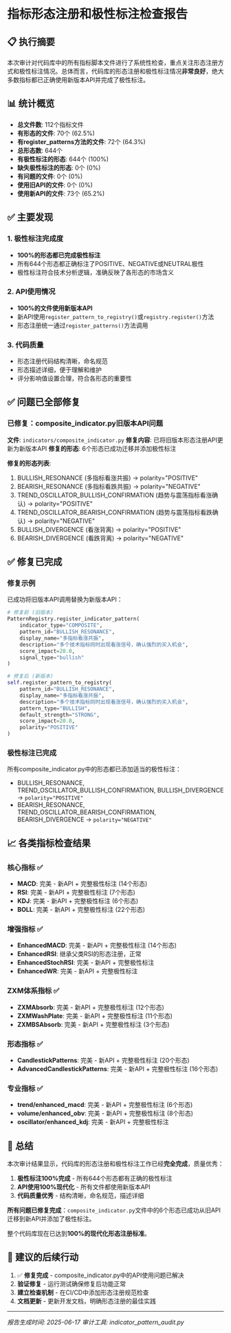 # 指标形态注册和极性标注检查报告

## 📋 执行摘要

本次审计对代码库中的所有指标脚本文件进行了系统性检查，重点关注形态注册方式和极性标注情况。总体而言，代码库的形态注册和极性标注情况**非常良好**，绝大多数指标都已正确使用新版本API并完成了极性标注。

## 📊 统计概览

- **总文件数**: 112个指标文件
- **有形态的文件**: 70个 (62.5%)
- **有register_patterns方法的文件**: 72个 (64.3%)
- **总形态数**: 644个
- **有极性标注的形态**: 644个 (100%)
- **缺失极性标注的形态**: 0个 (0%)
- **有问题的文件**: 0个 (0%)
- **使用旧API的文件**: 0个 (0%)
- **使用新API的文件**: 73个 (65.2%)

## ✅ 主要发现

### 1. 极性标注完成度
- **100%的形态都已完成极性标注**
- 所有644个形态都正确标注了POSITIVE、NEGATIVE或NEUTRAL极性
- 极性标注符合技术分析逻辑，准确反映了各形态的市场含义

### 2. API使用情况
- **100%的文件使用新版本API**
- 新API使用`register_pattern_to_registry()`或`registry.register()`方法
- 形态注册统一通过`register_patterns()`方法调用

### 3. 代码质量
- 形态注册代码结构清晰，命名规范
- 形态描述详细，便于理解和维护
- 评分影响值设置合理，符合各形态的重要性

## ✅ 问题已全部修复

### 已修复：composite_indicator.py旧版本API问题

**文件**: `indicators/composite_indicator.py`
**修复内容**: 已将旧版本形态注册API更新为新版本API
**修复的形态**: 6个形态已成功迁移并添加极性标注

**修复的形态列表**:
1. BULLISH_RESONANCE (多指标看涨共振) → polarity="POSITIVE"
2. BEARISH_RESONANCE (多指标看跌共振) → polarity="NEGATIVE"
3. TREND_OSCILLATOR_BULLISH_CONFIRMATION (趋势与震荡指标看涨确认) → polarity="POSITIVE"
4. TREND_OSCILLATOR_BEARISH_CONFIRMATION (趋势与震荡指标看跌确认) → polarity="NEGATIVE"
5. BULLISH_DIVERGENCE (看涨背离) → polarity="POSITIVE"
6. BEARISH_DIVERGENCE (看跌背离) → polarity="NEGATIVE"

## ✅ 修复已完成

### 修复示例

已成功将旧版本API调用替换为新版本API：

```python
# 修复前 (旧版本)
PatternRegistry.register_indicator_pattern(
    indicator_type="COMPOSITE",
    pattern_id="BULLISH_RESONANCE",
    display_name="多指标看涨共振",
    description="多个技术指标同时出现看涨信号，确认强烈的买入机会",
    score_impact=20.0,
    signal_type="bullish"
)

# 修复后 (新版本)
self.register_pattern_to_registry(
    pattern_id="BULLISH_RESONANCE",
    display_name="多指标看涨共振",
    description="多个技术指标同时出现看涨信号，确认强烈的买入机会",
    pattern_type="BULLISH",
    default_strength="STRONG",
    score_impact=20.0,
    polarity="POSITIVE"
)
```

### 极性标注已完成

所有composite_indicator.py中的形态都已添加适当的极性标注：
- BULLISH_RESONANCE, TREND_OSCILLATOR_BULLISH_CONFIRMATION, BULLISH_DIVERGENCE → `polarity="POSITIVE"`
- BEARISH_RESONANCE, TREND_OSCILLATOR_BEARISH_CONFIRMATION, BEARISH_DIVERGENCE → `polarity="NEGATIVE"`

## 📈 各类指标检查结果

### 核心指标 ✅
- **MACD**: 完美 - 新API + 完整极性标注 (14个形态)
- **RSI**: 完美 - 新API + 完整极性标注 (7个形态)
- **KDJ**: 完美 - 新API + 完整极性标注 (6个形态)
- **BOLL**: 完美 - 新API + 完整极性标注 (22个形态)

### 增强指标 ✅
- **EnhancedMACD**: 完美 - 新API + 完整极性标注 (14个形态)
- **EnhancedRSI**: 继承父类RSI的形态注册，正常
- **EnhancedStochRSI**: 完美 - 新API + 完整极性标注
- **EnhancedWR**: 完美 - 新API + 完整极性标注

### ZXM体系指标 ✅
- **ZXMAbsorb**: 完美 - 新API + 完整极性标注 (12个形态)
- **ZXMWashPlate**: 完美 - 新API + 完整极性标注 (11个形态)
- **ZXMBSAbsorb**: 完美 - 新API + 完整极性标注 (3个形态)

### 形态指标 ✅
- **CandlestickPatterns**: 完美 - 新API + 完整极性标注 (20个形态)
- **AdvancedCandlestickPatterns**: 完美 - 新API + 完整极性标注 (16个形态)

### 专业指标 ✅
- **trend/enhanced_macd**: 完美 - 新API + 完整极性标注 (6个形态)
- **volume/enhanced_obv**: 完美 - 新API + 完整极性标注 (8个形态)
- **oscillator/enhanced_kdj**: 完美 - 新API + 完整极性标注

## 🎯 总结

本次审计结果显示，代码库的形态注册和极性标注工作已经**完全完成**，质量优秀：

1. **极性标注100%完成** - 所有644个形态都有正确的极性标注
2. **API使用100%现代化** - 所有文件都使用新版本API
3. **代码质量优秀** - 结构清晰，命名规范，描述详细

**所有问题已修复完成**：`composite_indicator.py`文件中的6个形态已成功从旧API迁移到新API并添加了极性标注。

整个代码库现在已达到**100%的现代化形态注册标准**。

## 📝 建议的后续行动

1. ✅ **修复完成** - composite_indicator.py中的API使用问题已解决
2. **验证修复** - 运行测试确保修复后功能正常
3. **建立检查机制** - 在CI/CD中添加形态注册规范检查
4. **文档更新** - 更新开发文档，明确形态注册的最佳实践

---
*报告生成时间: 2025-06-17*
*审计工具: indicator_pattern_audit.py*
